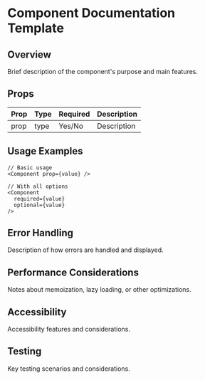 # Component Documentation Template

## Overview
Brief description of the component's purpose and main features.

## Props
| Prop | Type | Required | Description |
|------|------|----------|-------------|
| prop | type | Yes/No | Description |

## Usage Examples
```tsx
// Basic usage
<Component prop={value} />

// With all options
<Component
  required={value}
  optional={value}
/>
```

## Error Handling
Description of how errors are handled and displayed.

## Performance Considerations
Notes about memoization, lazy loading, or other optimizations.

## Accessibility
Accessibility features and considerations.

## Testing
Key testing scenarios and considerations. 